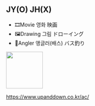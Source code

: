## JY(O) JH(X)

 - 🎞️Movie 영화 映画
 - 🖼️Drawing 그림 ドローイング
 - 🎣Angler 앵글러(배스) バス釣り

<img src="https://github.com/user-attachments/assets/4ee2348a-f8c1-49bf-a313-9cd540565358"  width="100" height="100"/>

https://www.upanddown.co.kr/ac/
